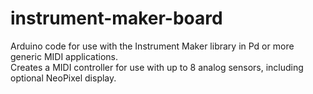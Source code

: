 # instrument-maker-board

Arduino code for use with the Instrument Maker library in Pd or more generic MIDI applications.  
Creates a MIDI controller for use with up to 8 analog sensors, including optional NeoPixel display.
